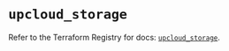 # `upcloud_storage`

Refer to the Terraform Registry for docs: [`upcloud_storage`](https://registry.terraform.io/providers/upcloudltd/upcloud/5.18.0/docs/resources/storage).
